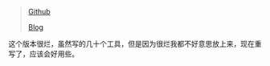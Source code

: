 > [Github](https://github.com/asd123pwj/asdTools)
>
> [Blog](https://mwhls.top/3944.html)

这个版本很烂，虽然写的几十个工具，但是因为很烂我都不好意思放上来，现在重写了，应该会好用些。
